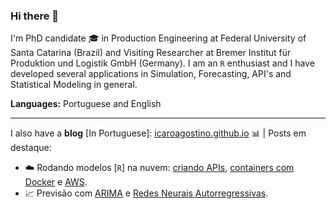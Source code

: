 ### Hi there 👋

I'm PhD candidate :mortar_board: in Production Engineering at Federal University of Santa Catarina (Brazil) and Visiting Researcher at Bremer Institut für Produktion und Logistik GmbH (Germany). I am an `R` enthusiast and I have developed several applications in Simulation, Forecasting, API's and Statistical Modeling in general.

**Languages:** Portuguese and English

---

I also have a **blog** [In Portuguese]: [icaroagostino.github.io](https://icaroagostino.github.io/blog/) :bar_chart: | Posts em destaque:

  - :cloud: Rodando modelos [`R`] na nuvem: [criando APIs](https://icaroagostino.github.io/post/plumber/), [containers com Docker](https://icaroagostino.github.io/post/docker/) e [AWS](https://icaroagostino.github.io/post/aws/).
  - :chart_with_upwards_trend: Previsão com [ARIMA](https://icaroagostino.github.io/post/arima/) e [Redes Neurais Autorregressivas](https://icaroagostino.github.io/post/ann/).
